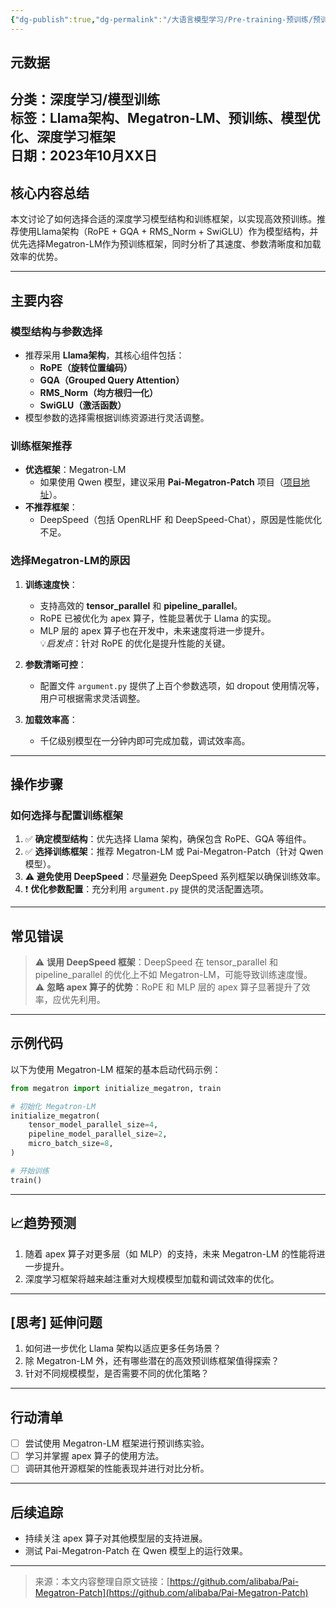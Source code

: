 ```yaml
---
{"dg-publish":true,"dg-permalink":"/大语言模型学习/Pre-training-预训练/预训练过程/高效深度学习模型训练框架选择与优化指南","dg-home":false,"dg-description":"在此输入笔记的描述","dg-hide":false,"dg-hide-title":false,"dg-show-backlinks":true,"dg-show-local-graph":true,"dg-show-inline-title":true,"dg-pinned":false,"dg-passphrase":"在此输入访问密码","dg-enable-mathjax":false,"dg-enable-mermaid":false,"dg-enable-uml":false,"dg-note-icon":0,"dg-enable-dataview":false,"tags":["NLP"],"permalink":"/大语言模型学习/Pre-training-预训练/预训练过程/高效深度学习模型训练框架选择与优化指南/","dgShowBacklinks":true,"dgShowLocalGraph":true,"dgShowInlineTitle":true,"dgPassFrontmatter":true,"noteIcon":0,"created":"2025-04-09T22:01:47.000+08:00","updated":"2025-04-13T13:06:02.504+08:00"}
---
```




## 元数据
**分类**：深度学习/模型训练  
**标签**：Llama架构、Megatron-LM、预训练、模型优化、深度学习框架  
**日期**：2023年10月XX日  
---



## 核心内容总结
本文讨论了如何选择合适的深度学习模型结构和训练框架，以实现高效预训练。推荐使用Llama架构（RoPE + GQA + RMS_Norm + SwiGLU）作为模型结构，并优先选择Megatron-LM作为预训练框架，同时分析了其速度、参数清晰度和加载效率的优势。  

---



## 主要内容

### 模型结构与参数选择
- 推荐采用 **Llama架构**，其核心组件包括：
  - **RoPE（旋转位置编码）**
  - **GQA（Grouped Query Attention）**
  - **RMS_Norm（均方根归一化）**
  - **SwiGLU（激活函数）**
- 模型参数的选择需根据训练资源进行灵活调整。


### 训练框架推荐
- **优选框架**：Megatron-LM  
  - 如果使用 Qwen 模型，建议采用 **Pai-Megatron-Patch** 项目（[项目地址](https://github.com/alibaba/Pai-Megatron-Patch)）。
- **不推荐框架**：
  - DeepSpeed（包括 OpenRLHF 和 DeepSpeed-Chat），原因是性能优化不足。


### 选择Megatron-LM的原因
1. **训练速度快**：
   - 支持高效的 **tensor_parallel** 和 **pipeline_parallel**。
   - RoPE 已被优化为 apex 算子，性能显著优于 Llama 的实现。
   - MLP 层的 apex 算子也在开发中，未来速度将进一步提升。  
   💡*启发点*：针对 RoPE 的优化是提升性能的关键。
   
2. **参数清晰可控**：
   - 配置文件 `argument.py` 提供了上百个参数选项，如 dropout 使用情况等，用户可根据需求灵活调整。

3. **加载效率高**：
   - 千亿级别模型在一分钟内即可完成加载，调试效率高。

---



## 操作步骤

### 如何选择与配置训练框架
1. ✅ **确定模型结构**：优先选择 Llama 架构，确保包含 RoPE、GQA 等组件。
2. ✅ **选择训练框架**：推荐 Megatron-LM 或 Pai-Megatron-Patch（针对 Qwen 模型）。
3. ⚠ **避免使用 DeepSpeed**：尽量避免 DeepSpeed 系列框架以确保训练效率。
4. ❗ **优化参数配置**：充分利用 `argument.py` 提供的灵活配置选项。

---



## 常见错误
> ⚠ **误用 DeepSpeed 框架**：DeepSpeed 在 tensor_parallel 和 pipeline_parallel 的优化上不如 Megatron-LM，可能导致训练速度慢。  
> ⚠ **忽略 apex 算子的优势**：RoPE 和 MLP 层的 apex 算子显著提升了效率，应优先利用。

---



## 示例代码
以下为使用 Megatron-LM 框架的基本启动代码示例：

```python
from megatron import initialize_megatron, train

# 初始化 Megatron-LM
initialize_megatron(
    tensor_model_parallel_size=4,
    pipeline_model_parallel_size=2,
    micro_batch_size=8,
)

# 开始训练
train()
```

---



## 📈趋势预测
1. 随着 apex 算子对更多层（如 MLP）的支持，未来 Megatron-LM 的性能将进一步提升。  
2. 深度学习框架将越来越注重对大规模模型加载和调试效率的优化。

---



## [思考] 延伸问题
1. 如何进一步优化 Llama 架构以适应更多任务场景？  
2. 除 Megatron-LM 外，还有哪些潜在的高效预训练框架值得探索？  
3. 针对不同规模模型，是否需要不同的优化策略？

---



## 行动清单
- [ ] 尝试使用 Megatron-LM 框架进行预训练实验。
- [ ] 学习并掌握 apex 算子的使用方法。
- [ ] 调研其他开源框架的性能表现并进行对比分析。

---



## 后续追踪
- 持续关注 apex 算子对其他模型层的支持进展。
- 测试 Pai-Megatron-Patch 在 Qwen 模型上的运行效果。

---

> 来源：本文内容整理自原文链接：[https://github.com/alibaba/Pai-Megatron-Patch](https://github.com/alibaba/Pai-Megatron-Patch)

